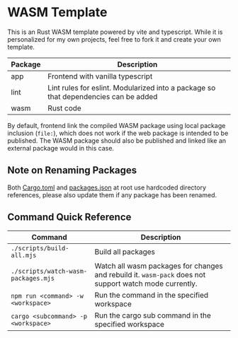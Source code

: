 # WASM Template
This is an Rust WASM template powered by vite and typescript. While it is personalized for my own projects, feel free to fork it and create your own template.

| Package | Description |
|---------|-------------|
| app     | Frontend with vanilla typescript |
| lint    | Lint rules for eslint. Modularized into a package so that dependencies can be added |
| wasm    | Rust code |

By default, frontend link the compiled WASM package using local package inclusion (`file:`), which does not work if the web package is intended to be published. The WASM package should also be published and linked like an external package would in this case.

## Note on Renaming Packages
Both [Cargo.toml](/Cargo.toml) and [packages.json](/package.json) at root use hardcoded directory references, please also update them if any package has been renamed.

## Command Quick Reference
| Command | Description |
|---------|-------------|
| `./scripts/build-all.mjs` | Build all packages |
| `./scripts/watch-wasm-packages.mjs`    | Watch all wasm packages for changes and rebuild it. `wasm-pack` does not support watch mode currently.  |
| `npm run <command> -w <workspace>`    | Run the command in the specified workspace |
| `cargo <subcommand> -p <workspace>` | Run the cargo sub command in the specified workspace |
